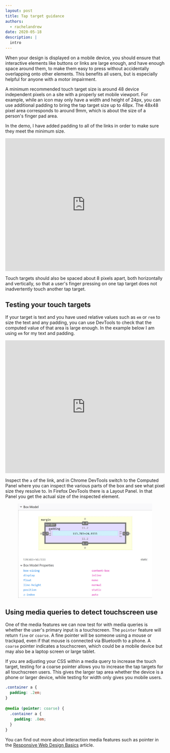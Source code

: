 ```yaml
---
layout: post
title: Tap target guidance
authors:
  - rachelandrew
date: 2020-05-18
description: |
  intro
---
```


When your design is displayed on a mobile device,
you should ensure that interactive elements like buttons or links are large enough,
and have enough space around them,
to make them easy to press without accidentally overlapping onto other elements.
This benefits all users,
but is especially helpful for anyone with a motor impairment.

A minimum recommended touch target size is around 48 device independent pixels
on a site with a properly set mobile viewport.
For example, while an icon may only have a width and height of 24px,
you can use additional padding to bring the tap target size up to 48px.
The 48x48 pixel area corresponds to around 9mm,
which is about the size of a person's finger pad area.

In the demo, I have added padding to all of the links in order to make sure they meet the minimum size.

<div class="glitch-embed-wrap" style="height: 420px; width: 100%;">
  <iframe
    src="https://glitch.com/embed/#!/embed/tap-targets?path=index.html&previewSize=100"
    title="tap-targets on Glitch"
    style="height: 100%; width: 100%; border: 0;">
  </iframe>
</div>

Touch targets should also be spaced about 8 pixels apart,
both horizontally and vertically,
so that a user's finger pressing on one tap target does not inadvertently touch another tap target.

## Testing your touch targets

If your target is text and you have used relative values such as `em` or `rem` to size the text and any padding,
you can use DevTools to check that the computed value of that area is large enough.
In the example below I am using `em` for my text and padding.

<div class="glitch-embed-wrap" style="height: 420px; width: 100%;">
  <iframe
    src="https://glitch.com/embed/#!/embed/tap-targets-2?path=style.css&previewSize=100"
    title="tap-targets-2 on Glitch"
    style="height: 100%; width: 100%; border: 0;">
  </iframe>
</div>

Inspect the `a` of the link,
and in Chrome DevTools switch to the Computed Panel where you can inspect the various parts of the box
and see what pixel size they resolve to.
In Firefox DevTools there is a Layout Panel.
In that Panel you get the actual size of the inspected element.

<figure class="w-figure">
  <img src="./firefox-layout.jpg" alt="The Layout Panel in Firefox DevTools showing the size of the a element">
</figure>

## Using media queries to detect touchscreen use

One of the media features we can now test for with media queries
is whether the user's primary input is a touchscreen.
The `pointer` feature will return `fine` or `coarse`.
A fine pointer will be someone using a mouse or trackpad,
even if that mouse is connected via Bluetooth to a phone.
A `coarse` pointer indicates a touchscreen,
which could be a mobile device but may also be a laptop screen or large tablet.

If you are adjusting your CSS within a media query to increase the touch target,
testing for a coarse pointer allows you to increase the tap targets for all touchscreen users.
This gives the larger tap area whether the device is a phone or larger device,
while testing for width only gives you mobile users.

```css
.container a {
  padding: .2em;
}

@media (pointer: coarse) {
  .container a {
    padding: .8em;
  }
}
```

You can find out more about interaction media features such as pointer
in the [Responsive Web Design Basics](/responsive-web-design-basics/) article.

